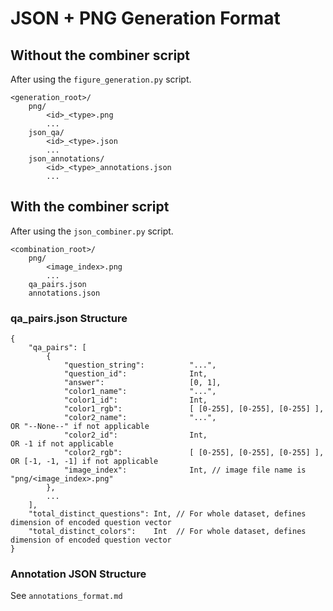 # JSON + PNG Generation Format

## Without the combiner script

After using the `figure_generation.py` script.

```
<generation_root>/
    png/
        <id>_<type>.png
        ...
    json_qa/
        <id>_<type>.json
        ...
    json_annotations/
        <id>_<type>_annotations.json
        ...
```

## With the combiner script

After using the `json_combiner.py` script.

```
<combination_root>/
    png/
        <image_index>.png
        ...
    qa_pairs.json
    annotations.json
```

### qa_pairs.json Structure

```
{
    "qa_pairs": [
        {
            "question_string":          "...",
            "question_id":              Int,
            "answer":                   [0, 1],
            "color1_name":              "...",
            "color1_id":                Int,
            "color1_rgb":               [ [0-255], [0-255], [0-255] ],
            "color2_name":              "...",                          OR "--None--" if not applicable
            "color2_id":                Int,                            OR -1 if not applicable
            "color2_rgb":               [ [0-255], [0-255], [0-255] ],  OR [-1, -1, -1] if not applicable
            "image_index":              Int, // image file name is "png/<image_index>.png"
        },
        ...
    ],
    "total_distinct_questions": Int, // For whole dataset, defines dimension of encoded question vector
    "total_distinct_colors":    Int  // For whole dataset, defines dimension of encoded question vector
}
```

### Annotation JSON Structure

See `annotations_format.md`
